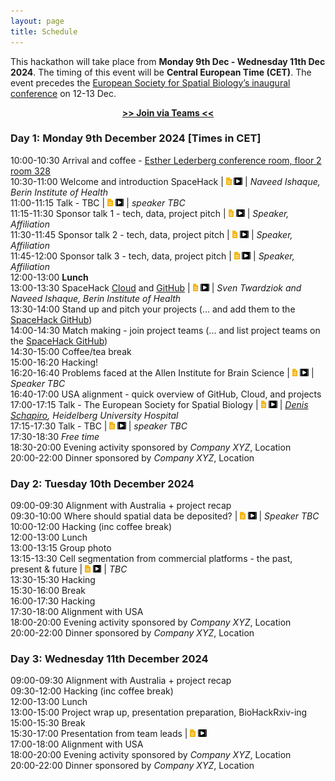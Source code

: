 ```yaml
---
layout: page
title: Schedule
---
```


This hackathon will take place from **Monday 9th Dec - Wednesday 11th Dec 2024**. The timing of this event will be **Central European Time (CET)**. The event precedes the [European Society for Spatial Biology’s inaugural conference](https://spatialbiologysociety.eu/) on 12-13 Dec.

<p align="center">
  <b><a href="https://teams.microsoft.com/l/meetup-join/19%3ameeting_NmE4NTU3YTEtYTZlNi00ZjU4LWI0NzItNjQ0N2JjOTAyYWE0%40thread.v2/0?context=%7b%22Tid%22%3a%22afe91939-923e-432c-bc66-cbc3ec18d02c%22%2c%22Oid%22%3a%221298273b-1298-4d92-a14b-894d7df2a533%22%7d">>> Join via Teams <<</a></b>
</p>

<!--- 
<a href="https://github.com/SpatialHackathon/SpaceHack2023_organisation/blob/main/presentations/template.pptx" download><img src="images/PPT_icon.png" alt="drawing" height="18"/></a>
<a href="https://github.com/SpatialHackathon/SpaceHack2023_organisation/blob/main/presentations/template.pdf" download><img src="images/PDF_icon.png" alt="drawing" height="18"/></a>
<a href="https://docs.google.com/presentation/d/1kBBME3s2fO3nO0-ImZb9o9cHI5mZpVOcAIJlAx2tZeA/edit?usp=sharing"><img src="images/google_slides_icon.png" alt="drawing" height="18"/></a>
--->
### Day 1: Monday 9th December 2024 [Times in CET]
10:00-10:30	Arrival and coffee - [Esther Lederberg conference room, floor 2 room 328](https://www.google.com/maps/place/Luisenstra%C3%9Fe+65,+10115+Berlin/@52.526864,13.376844,16z/data=!3m1!4b1!4m6!3m5!1s0x47a851ead44e366b:0xa6f8722630c14a29!8m2!3d52.526864!4d13.3794189!16s%2Fg%2F11c26_hb91?entry=ttu&g_ep=EgoyMDI0MDkwOS4wIKXMDSoASAFQAw%3D%3D) <br>
10:30-11:00 Welcome and introduction SpaceHack |
<a href="" ><img src="images/google_slides_icon.png" alt="drawing" height="12"/></a> 
<a href=""><img src="images/recording_icon.png" alt="drawing" height="12"/></a> |
*Naveed Ishaque, Berin Institute of Health*<br>
11:00-11:15 Talk - TBC | 
<a href="" ><img src="images/google_slides_icon.png" alt="drawing" height="12"/></a> 
<a href=""><img src="images/recording_icon.png" alt="drawing" height="12"/></a> |
*speaker TBC*<br>
11:15-11:30 Sponsor talk 1 - tech, data, project pitch | 
<a href="" ><img src="images/google_slides_icon.png" alt="drawing" height="12"/></a> 
<a href=""><img src="images/recording_icon.png" alt="drawing" height="12"/></a> |
*Speaker, Affiliation*<br>
11:30-11:45 Sponsor talk 2 - tech, data, project pitch | 
<a href="" ><img src="images/google_slides_icon.png" alt="drawing" height="12"/></a> 
<a href=""><img src="images/recording_icon.png" alt="drawing" height="12"/></a> |
*Speaker, Affiliation*<br>
11:45-12:00 Sponsor talk 3 - tech, data, project pitch | 
<a href="" ><img src="images/google_slides_icon.png" alt="drawing" height="12"/></a> 
<a href=""><img src="images/recording_icon.png" alt="drawing" height="12"/></a> |
*Speaker, Affiliation*<br>
12:00-13:00	**Lunch** <br>
13:00-13:30 SpaceHack [Cloud](https://spacehack.bihealth.org/) and [GitHub](https://github.com/SpatialHackathon/SpaceHack2024) | 
<a href="" ><img src="images/google_slides_icon.png" alt="drawing" height="12"/></a> 
<a href=""><img src="images/recording_icon.png" alt="drawing" height="12"/></a> |
*Sven Twardziok and Naveed Ishaque, Berin Institute of Health*<br>
13:30-14:00 Stand up and pitch your projects (... and add them to the [SpaceHack GitHub](https://github.com/SpatialHackathon/SpaceHack2024))<br>
14:00-14:30 Match making - join project teams (... and list project teams on the [SpaceHack GitHub](https://github.com/SpatialHackathon/SpaceHack2024))<br>
14:30-15:00 Coffee/tea break<br>
15:00-16:20 Hacking!<br>
16:20-16:40 Problems faced at the Allen Institute for Brain Science | 
<a href="" ><img src="images/google_slides_icon.png" alt="drawing" height="12"/></a> 
<a href=""><img src="images/recording_icon.png" alt="drawing" height="12"/></a> |
*Speaker TBC*<br>
16:40-17:00 USA alignment - quick overview of GitHub, Cloud, and projects <br>
17:00-17:15 Talk - The European Society for Spatial Biology | 
<a href="" ><img src="images/google_slides_icon.png" alt="drawing" height="12"/></a> 
<a href=""><img src="images/recording_icon.png" alt="drawing" height="12"/></a> |
*[Denis Schapiro](https://www.schapirolab.com/), Heidelberg University Hospital* <br>
17:15-17:30 Talk - TBC | 
<a href="" ><img src="images/google_slides_icon.png" alt="drawing" height="12"/></a> 
<a href=""><img src="images/recording_icon.png" alt="drawing" height="12"/></a> |
*speaker TBC*<br>
17:30-18:30 *Free time* <br>
18:30-20:00	Evening activity sponsored by *Company XYZ*, Location <br>
20:00-22:00 Dinner sponsored by *Company XYZ*, Location <br>

### Day 2: Tuesday 10th December 2024

09:00-09:30 Alignment with Australia + project recap<br>
09:30-10:00 Where should spatial data be deposited? | 
<a href="" ><img src="images/google_slides_icon.png" alt="drawing" height="12"/></a> 
<a href=""><img src="images/recording_icon.png" alt="drawing" height="12"/></a> |
*Speaker TBC*<br>
10:00-12:00 Hacking (inc coffee break)<br>
12:00-13:00 Lunch<br>
13:00-13:15 Group photo<br> 
13:15-13:30 Cell segmentation from commercial platforms - the past, present & future | 
<a href="" ><img src="images/google_slides_icon.png" alt="drawing" height="12"/></a> 
<a href=""><img src="images/recording_icon.png" alt="drawing" height="12"/></a> |
*TBC*<br>
13:30-15:30	Hacking<br>
15:30-16:00	Break<br>
16:00-17:30 Hacking<br>
17:30-18:00 Alignment with USA<br>
18:00-20:00	Evening activity sponsored by *Company XYZ*, Location <br>
20:00-22:00 Dinner sponsored by *Company XYZ*, Location <br>

### Day 3: Wednesday 11th December 2024 

09:00-09:30 Alignment with Australia + project recap<br>
09:30-12:00 Hacking (inc coffee break)<br>
12:00-13:00 Lunch<br>
13:00-15:00	Project wrap up, presentation preparation, BioHackRxiv-ing<br>
15:00-15:30	Break<br>
15:30-17:00 Presentation from team leads |
<a href="" ><img src="images/google_slides_icon.png" alt="drawing" height="12"/></a> 
<a href=""><img src="images/recording_icon.png" alt="drawing" height="12"/></a> <br>
17:00-18:00 Alignment with USA<br>
18:00-20:00	Evening activity sponsored by *Company XYZ*, Location <br>
20:00-22:00 Dinner sponsored by *Company XYZ*, Location <br>

